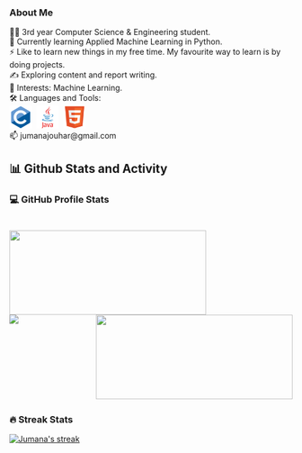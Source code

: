 <h3>
About Me
</h3>
👩‍💻 3rd year Computer Science & Engineering student. <br>
🌱 Currently learning Applied Machine Learning in Python.<br>
⚡ Like to learn new things in my free time. My favourite way to learn is by doing projects. <br>
✍️ Exploring content and report writing. <br>
🧡 Interests: Machine Learning. <br>
🛠️ Languages and Tools:
  <div>
  <img src="https://github.com/devicons/devicon/blob/master/icons/c/c-original.svg" title="C" alt-"C" width="40" height="40"/>&nbsp;
  <img src="https://github.com/devicons/devicon/blob/master/icons/java/java-original-wordmark.svg" title="Java" alt="Java" width="40" height="40"/>&nbsp;
  <img src="https://github.com/devicons/devicon/blob/master/icons/html5/html5-original.svg" title="HTML5" alt="HTML" width="40" height="40"/> <br>
📫 jumanajouhar@gmail.com
<br>
<h2>📊 Github Stats and Activity</h2>
<h3>💻 GitHub Profile Stats</h3>
<h1 align="center"></h1>
<img align="left" height="150px" width="350px" src="https://github-readme-stats.vercel.app/api?username=jumanajouhar&count_private=true&show_icons=true&theme=tokyonight" />
<img align="right" height="150px" width="350px" src="https://github-readme-stats.vercel.app/api/top-langs/?username=jumanajouhar&layout=compact&theme=aura&langs_count=9" />
<img height="150" />
<img align="left" src="https://visitor-badge.laobi.icu/badge?page_id=jumanajouhar"/>
<br>
<h3>🔥 Streak Stats</h3>
<p>
<a href="#">
<img alt="Jumana's streak" src="https://streak-stats.demolab.com/?user=jumanajouhar&theme=dracula&hide_border=true&background=000000EE"/>
</a>
</p>

